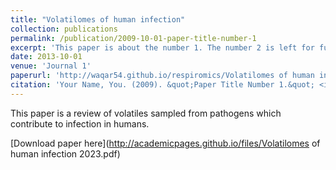 ```yaml
---
title: "Volatilomes of human infection"
collection: publications
permalink: /publication/2009-10-01-paper-title-number-1
excerpt: 'This paper is about the number 1. The number 2 is left for future work.'
date: 2013-10-01
venue: 'Journal 1'
paperurl: 'http://waqar54.github.io/respiromics/Volatilomes of human infection 2023.pdf'
citation: 'Your Name, You. (2009). &quot;Paper Title Number 1.&quot; <i>Journal 1</i>. 1(1).'
---
```

This paper is a review of volatiles sampled from pathogens which contribute to infection in humans.

[Download paper here](http://academicpages.github.io/files/Volatilomes of human infection 2023.pdf)
